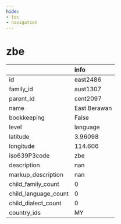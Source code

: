 ```yaml
---
hide:
- toc
- navigation
---
```

# zbe
|                      | info         |
|:---------------------|:-------------|
| id                   | east2486     |
| family_id            | aust1307     |
| parent_id            | cent2097     |
| name                 | East Berawan |
| bookkeeping          | False        |
| level                | language     |
| latitude             | 3.96098      |
| longitude            | 114.606      |
| iso639P3code         | zbe          |
| description          | nan          |
| markup_description   | nan          |
| child_family_count   | 0            |
| child_language_count | 0            |
| child_dialect_count  | 0            |
| country_ids          | MY           |